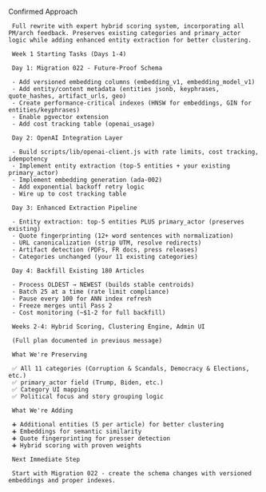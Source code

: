  Confirmed Approach

     Full rewrite with expert hybrid scoring system, incorporating all PM/arch feedback. Preserves existing categories and primary_actor logic while adding enhanced entity extraction for better clustering.

     Week 1 Starting Tasks (Days 1-4)

     Day 1: Migration 022 - Future-Proof Schema

     - Add versioned embedding columns (embedding_v1, embedding_model_v1)
     - Add entity/content metadata (entities jsonb, keyphrases, quote_hashes, artifact_urls, geo)
     - Create performance-critical indexes (HNSW for embeddings, GIN for entities/keyphrases)
     - Enable pgvector extension
     - Add cost tracking table (openai_usage)

     Day 2: OpenAI Integration Layer

     - Build scripts/lib/openai-client.js with rate limits, cost tracking, idempotency
     - Implement entity extraction (top-5 entities + your existing primary_actor)
     - Implement embedding generation (ada-002)
     - Add exponential backoff retry logic
     - Wire up to cost tracking table

     Day 3: Enhanced Extraction Pipeline

     - Entity extraction: top-5 entities PLUS primary_actor (preserves existing)
     - Quote fingerprinting (12+ word sentences with normalization)
     - URL canonicalization (strip UTM, resolve redirects)
     - Artifact detection (PDFs, FR docs, press releases)
     - Categories unchanged (your 11 existing categories)

     Day 4: Backfill Existing 180 Articles

     - Process OLDEST → NEWEST (builds stable centroids)
     - Batch 25 at a time (rate limit compliance)
     - Pause every 100 for ANN index refresh
     - Freeze merges until Pass 2
     - Cost monitoring (~$1-2 for full backfill)

     Weeks 2-4: Hybrid Scoring, Clustering Engine, Admin UI

     (Full plan documented in previous message)

     What We're Preserving

     ✅ All 11 categories (Corruption & Scandals, Democracy & Elections, etc.)
     ✅ primary_actor field (Trump, Biden, etc.)
     ✅ Category UI mapping
     ✅ Political focus and story grouping logic

     What We're Adding

     ➕ Additional entities (5 per article) for better clustering
     ➕ Embeddings for semantic similarity
     ➕ Quote fingerprinting for presser detection
     ➕ Hybrid scoring with proven weights

     Next Immediate Step

     Start with Migration 022 - create the schema changes with versioned embeddings and proper indexes.